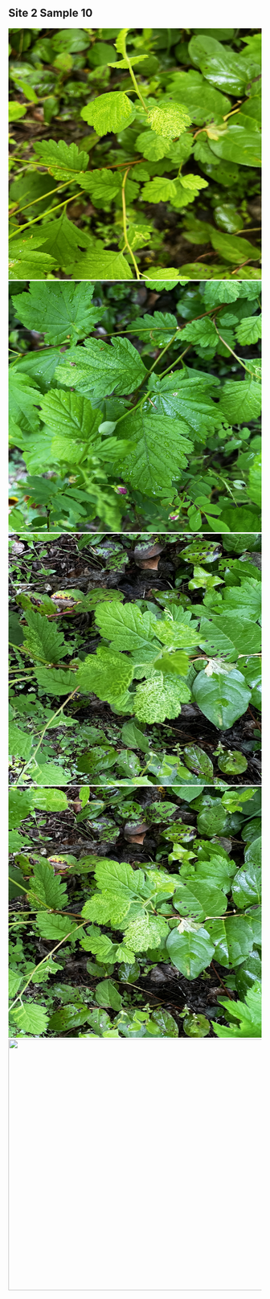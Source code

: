 ## Site 2 Sample 10

<img src="https://github.com/ricardoi/PNWv/blob/main/figures/s2/rs10/IMG_2315.jpeg" width="700" height="500">
<img src="https://github.com/ricardoi/PNWv/blob/main/figures/s2/rs10/IMG_2316.jpeg" width="700" height="500">
<img src="https://github.com/ricardoi/PNWv/blob/main/figures/s2/rs10/IMG_2317.jpeg" width="700" height="500">
<img src="https://github.com/ricardoi/PNWv/blob/main/figures/s2/rs10/IMG_2318.jpeg" width="700" height="500">
<img src="https://github.com/ricardoi/PNWv/blob/main/figures/s2/rs10/IMG_2319.jpeg" width="700" height="500">

